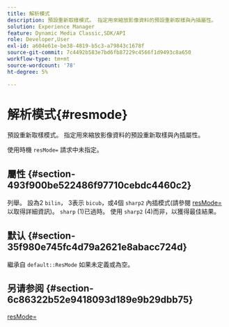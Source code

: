 ```yaml
---
title: 解析模式
description: 預設重新取樣模式。 指定用來縮放影像資料的預設重新取樣與內插屬性。
solution: Experience Manager
feature: Dynamic Media Classic,SDK/API
role: Developer,User
exl-id: a604e61e-be38-4819-b5c3-a79843c1678f
source-git-commit: 7c4492b583e7bd6fb87229c4566f1d9493c8a650
workflow-type: tm+mt
source-wordcount: '78'
ht-degree: 5%

---
```


# 解析模式{#resmode}

預設重新取樣模式。 指定用來縮放影像資料的預設重新取樣與內插屬性。

使用時機 `resMode=` 請求中未指定。

## 屬性 {#section-493f900be522486f97710cebdc4460c2}

列舉。 設為2 `bilin`， 3表示 `bicub`，或4個 `sharp2` 內插模式(請參閱 [resMode=](/help/aem-is-ir-api/is-api/http-ref/image-serving-api-ref/c-http-protocol-reference/c-command-reference/r-is-http-resmode.md) 以取得詳細資訊)。 `sharp` (1)已過時。 使用 `sharp2` (4)而非，以獲得最佳結果。

## 默认 {#section-35f980e745fc4d79a2621e8abacc724d}

繼承自 `default::ResMode` 如果未定義或為空。

## 另请参阅 {#section-6c86322b52e9418093d189e9b29dbb75}

[resMode=](../../../../../is-api/image-catalog/image-serving-api-ref/c-image-catalog-reference/c-attributes-reference/r-is-cat-resmode.md#reference-609095ef568743a086f28d87c54dafa2)
